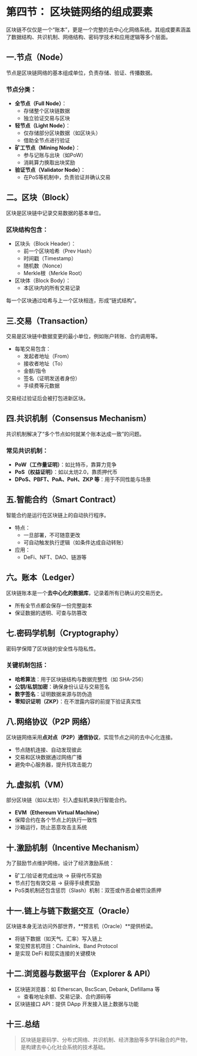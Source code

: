 # 第四节： 区块链网络的组成要素


区块链不仅仅是一个“账本”，更是一个完整的去中心化网络系统。其组成要素涵盖了数据结构、共识机制、网络结构、密码学技术和应用逻辑等多个层面。


## 一.节点（Node）

节点是区块链网络的基本组成单位，负责存储、验证、传播数据。

### 节点分类：
- **全节点（Full Node）**：
  - 存储整个区块链数据
  - 独立验证交易与区块
- **轻节点（Light Node）**：
  - 仅存储部分区块数据（如区块头）
  - 借助全节点进行验证
- **矿工节点（Mining Node）**：
  - 参与记账与出块（如PoW）
  - 消耗算力换取出块奖励
- **验证节点（Validator Node）**：
  - 在PoS等机制中，负责验证并确认交易


## 二。区块（Block）

区块是区块链中记录交易数据的基本单位。

### 区块结构包含：
- 区块头（Block Header）：
  - 前一个区块哈希（Prev Hash）
  - 时间戳（Timestamp）
  - 随机数（Nonce）
  - Merkle根（Merkle Root）
- 区块体（Block Body）：
  - 本区块内的所有交易记录

每一个区块通过哈希与上一个区块相连，形成“链式结构”。


## 三.交易（Transaction）

交易是区块链中数据变更的最小单位，例如账户转账、合约调用等。

- 每笔交易包含：
  - 发起者地址（From）
  - 接收者地址（To）
  - 金额/指令
  - 签名（证明发送者身份）
  - 手续费等元数据

交易经过验证后会被打包进新区块。


## 四.共识机制（Consensus Mechanism）

共识机制解决了“多个节点如何就某个账本达成一致”的问题。

### 常见共识机制：
- **PoW（工作量证明）**：如比特币，靠算力竞争
- **PoS（权益证明）**：如以太坊2.0，靠质押代币
- **DPoS、PBFT、PoA、PoH、ZKP 等**：用于不同性能与场景


## 五.智能合约（Smart Contract）

智能合约是运行在区块链上的自动执行程序。

- 特点：
  - 一旦部署，不可随意更改
  - 可自动触发执行逻辑（如条件达成自动转账）
- 应用：
  - DeFi、NFT、DAO、链游等


## 六。账本（Ledger）

区块链账本是一个**去中心化的数据库**，记录着所有已确认的交易历史。

- 所有全节点都会保存一份完整副本
- 保证数据的透明、可查与防篡改


## 七.密码学机制（Cryptography）

密码学保障了区块链的安全性与隐私性。

### 关键机制包括：
- **哈希算法**：用于区块链结构与数据完整性（如 SHA-256）
- **公钥/私钥加密**：确保身份认证与交易签名
- **数字签名**：证明数据来源与防伪造
- **零知识证明（ZKP）**：在不泄露内容的前提下验证真实性


## 八.网络协议（P2P 网络）

区块链网络采用**点对点（P2P）通信协议**，实现节点之间的去中心化连接。

- 节点随机连接、自动发现彼此
- 交易和区块数据通过网络广播
- 避免中心服务器，提升抗攻击能力


## 九.虚拟机（VM）

部分区块链（如以太坊）引入虚拟机来执行智能合约。

- **EVM（Ethereum Virtual Machine）**
- 保障合约在各个节点上的执行一致性
- 沙箱运行，防止恶意攻击主系统


## 十.激励机制（Incentive Mechanism）

为了鼓励节点维护网络，设计了经济激励系统：

- 矿工/验证者完成出块 → 获得代币奖励
- 节点打包有效交易 → 获得手续费奖励
- PoS类机制还包含惩罚（Slash）机制：双签或作恶会被罚没质押

## 十一.链上与链下数据交互（Oracle）

区块链本身无法访问外部世界，**预言机（Oracle）**提供桥梁。

- 将链下数据（如天气、汇率）写入链上
- 常见预言机项目：Chainlink、Band Protocol
- 是实现 DeFi 和现实连接的关键模块


## 十二.浏览器与数据平台（Explorer & API）

- 区块链浏览器：如 Etherscan, BscScan, Debank, Defillama 等
  - 查看地址余额、交易记录、合约源码等
- 区块链接口 API：提供 DApp 开发接入链上数据与功能
  

## 十三.总结

> 区块链是密码学、分布式网络、共识机制、经济激励等多学科融合的产物，是构建去中心化社会系统的技术基础。

